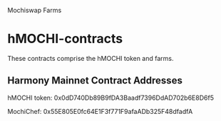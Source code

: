 Mochiswap Farms
# hMOCHI-contracts

These contracts comprise the hMOCHI token and farms.

## Harmony Mainnet Contract Addresses


hMOCHI token: 0x0dD740Db89B9fDA3Baadf7396DdAD702b6E8D6f5

MochiChef: 0x55E805E0fc64E1F3f771F9afaADb325F48dfadfA
